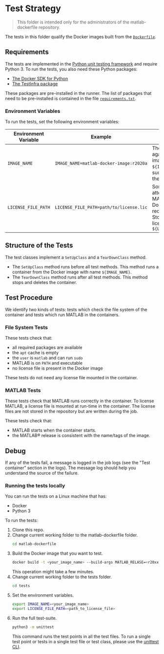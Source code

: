 # Test Strategy

> This folder is intended only for the administrators of the matlab-dockerfile repository. 

The tests in this folder qualify the Docker images built from the [`Dockerfile`](../Dockerfile). 

## Requirements

The tests are implemented in the [Python unit testing framework](https://docs.python.org/3/library/unittest.html) and require Python 3.
To run the tests, you also need these Python packages:

- [The Docker SDK for Python](https://docker-py.readthedocs.io/en/stable/)
- [The TestInfra package](https://testinfra.readthedocs.io/en/latest/)

These packages are pre-installed in the runner. The list of packages that need to be pre-installed is contained in the file [`requirements.txt`](./requirements.txt).

### Environment Variables

To run the tests, set the following environment variables:

| Environment Variable | Example                                 | Notes                                                                                                                                                                                                                  |
| -------------------- | --------------------------------------- | ---------------------------------------------------------------------------------------------------------------------------------------------------------------------------------------------------------------------- |
| `IMAGE_NAME`         | `IMAGE_NAME=matlab-docker-image:r2020a` | The tests will run against the Docker image named `${IMAGE_NAME}`. If no such image is found, the tests will fail.                                                                                         |
| `LICENSE_FILE_PATH`  | `LICENSE_FILE_PATH=path/to/license.lic` | Some tests will attempt to run MATLAB&reg; in the Docker container and require a license file. Store the path to the license file in `${LICENSE_FILE_PATH}` |

## Structure of the Tests

The test classes implement a `SetUpClass` and a `TearDownClass` method.

- The `SetUpClass` method runs before all test methods. This method runs a container from the Docker image with name `${IMAGE_NAME}`.
- The `TearDownClass` method runs after all test methods. This method stops and deletes the container.

## Test Procedure

We identify two kinds of tests: tests which check the file system of the container and tests which run MATLAB in the containers.

### File System Tests

These tests check that:

- all required packages are available
- the `apt` cache is empty
- the `user` is `matlab` and can run `sudo`
- MATLAB is on `PATH` and executable
- no license file is present in the Docker image

These tests do not need any license file mounted in the container.

### MATLAB Tests

These tests check that MATLAB runs correctly in the container. To license MATLAB, a license file is mounted at run-time in the container. The license files are not stored in the repository but are written during the job.

These tests check that:

- MATLAB starts when the container starts.
- the MATLAB&reg; release is consistent with the name/tags of the image.

## Debug

If any of the tests fail, a message is logged in the job logs (see the "Test container" section in the logs). The message log should help you understand the source of the failure.

### Running the tests locally

You can run the tests on a Linux machine that has:

- Docker
- Python 3

To run the tests:

1. Clone this repo.
2. Change current working folder to the matlab-dockerfile folder.
   ```bash
   cd matlab-dockerfile
   ```
3. Build the Docker image that you want to test.
   ```bash
   docker build -t <your_image_name> --build-args MATLAB_RELASE=<r20xxx> .
   ```
   This operation might take a few minutes.
4. Change current working folder to the tests folder.
   ```bash
   cd tests
   ```
5. Set the environment variables.
   ```bash
   export IMAGE_NAME=<your_image_name>
   export LICENSE_FILE_PATH=<path_to_license_file>
   ```
6. Run the full test-suite.
   ```bash
   python3 -m unittest
   ```
   This command runs the test points in all the test files. To run a single test point or tests in a single test file or test class, please use the [unittest CLI](https://docs.python.org/3/library/unittest.html#command-line-interface).
